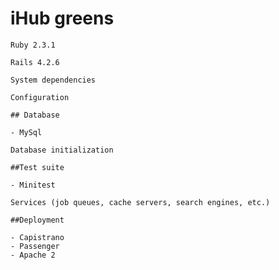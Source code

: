 # iHub greens


    Ruby 2.3.1

    Rails 4.2.6

    System dependencies

    Configuration

    ## Database

    - MySql

    Database initialization

    ##Test suite

    - Minitest

    Services (job queues, cache servers, search engines, etc.)

    ##Deployment

    - Capistrano
    - Passenger
    - Apache 2

